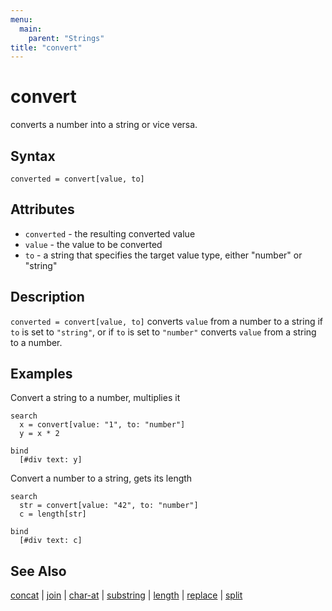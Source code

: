 ```yaml
---
menu:
  main:
    parent: "Strings"
title: "convert"
---
```


# convert

converts a number into a string or vice versa.

## Syntax

```eve
converted = convert[value, to]
```

## Attributes

- `converted` - the resulting converted value
- `value` - the value to be converted
- `to` - a string that specifies the target value type, either "number" or "string"

## Description

`converted = convert[value, to]` converts `value` from a number to a string if `to` is set to `"string"`, or if `to` is set to `"number"` converts `value` from a string to a number.

## Examples

Convert a string to a number, multiplies it

```eve
search
  x = convert[value: "1", to: "number"]
  y = x * 2
  
bind 
  [#div text: y]
```

Convert a number to a string, gets its length

```eve
search
  str = convert[value: "42", to: "number"]
  c = length[str]
  
bind
  [#div text: c]
```

## See Also

[concat](../concat) | [join](../join) | [char-at](../char-at) | [substring](../substring) | [length](../length) | [replace](../replace) | [split](../split)
